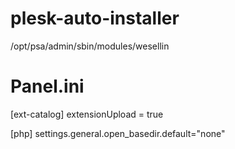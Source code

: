 # plesk-auto-installer

/opt/psa/admin/sbin/modules/wesellin

# Panel.ini
[ext-catalog]
extensionUpload = true

[php]
settings.general.open_basedir.default="none"